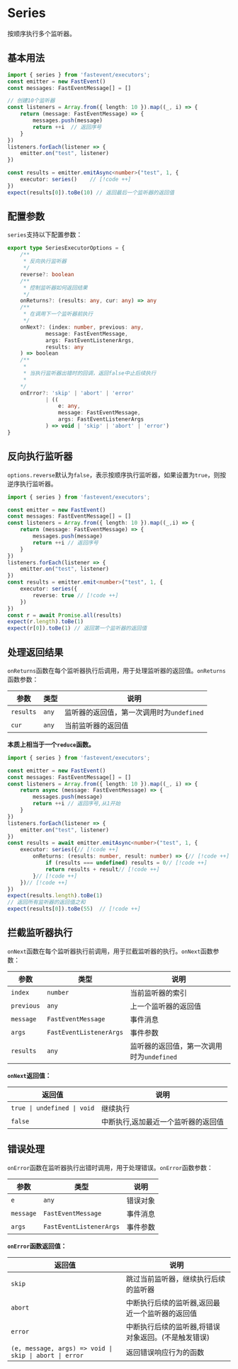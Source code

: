 # Series

按顺序执行多个监听器。

## 基本用法

```ts
import { series } from 'fastevent/executors';
const emitter = new FastEvent()
const messages: FastEventMessage[] = []

// 创建10个监听器
const listeners = Array.from({ length: 10 }).map((_, i) => {
    return (message: FastEventMessage) => {
        messages.push(message)
        return ++i  // 返回序号
    }
})
listeners.forEach(listener => {
    emitter.on("test", listener)
})

const results = emitter.emitAsync<number>("test", 1, { 
    executor: series()    // [!code ++]
})
expect(results[0]).toBe(10) // 返回最后一个监听器的返回值
```

## 配置参数

`series`支持以下配置参数：

```ts
export type SeriesExecutorOptions = {
    /**
     * 反向执行监听器
     */
    reverse?: boolean
    /**
     * 控制监听器如何返回结果 
     */
    onReturns?: (results: any, cur: any) => any 
    /**
     * 在调用下一个监听器前执行
     */
    onNext?: (index: number, previous: any, 
            message: FastEventMessage, 
            args: FastEventListenerArgs, 
            results: any
    ) => boolean
    /**  
     * 
     * 当执行监听器出错时的回调，返回false中止后续执行
     * 
    */
    onError?: 'skip' | 'abort' | 'error' 
            | ((
                e: any, 
                message: FastEventMessage, 
                args: FastEventListenerArgs
            ) => void | 'skip' | 'abort' | 'error')
}
```


## 反向执行监听器

`options.reverse`默认为`false`，表示按顺序执行监听器，如果设置为`true`，则按逆序执行监听器。

```ts
import { series } from 'fastevent/executors';

const emitter = new FastEvent()
const messages: FastEventMessage[] = []
const listeners = Array.from({ length: 10 }).map((_,i) => {
    return (message: FastEventMessage) => {
        messages.push(message)
        return ++i // 返回序号
    }
})
listeners.forEach(listener => {
    emitter.on("test", listener)
})
const results = emitter.emit<number>("test", 1, {
    executor: series({
        reverse: true // [!code ++]
    })
})
const r = await Promise.all(results)
expect(r.length).toBe(1)
expect(r[0]).toBe(1) // 返回第一个监听器的返回值
```

## 处理返回结果

`onReturns`函数在每个监听器执行后调用，用于处理监听器的返回值。`onReturns`函数参数：

| 参数 | 类型 | 说明 |
| --- | --- | --- |
| `results` | `any` | 监听器的返回值，第一次调用时为`undefined` |
| `cur` | `any` | 当前监听器的返回值 |

**本质上相当于一个`reduce`函数。**

```ts
import { series } from 'fastevent/executors';

const emitter = new FastEvent()
const messages: FastEventMessage[] = []
const listeners = Array.from({ length: 10 }).map((_, i) => {
    return async (message: FastEventMessage) => {
        messages.push(message)
        return ++i // 返回序号,从1开始
    }
})
listeners.forEach(listener => {
    emitter.on("test", listener)
})
const results = await emitter.emitAsync<number>("test", 1, {
    executor: series({// [!code ++]
        onReturns: (results: number, result: number) => {// [!code ++]
            if (results === undefined) results = 0// [!code ++]
            return results + result// [!code ++]
        }// [!code ++]
    })// [!code ++]
})
expect(results.length).toBe(1)
// 返回所有监听器的返回值之和
expect(results[0]).toBe(55)  // [!code ++]
```


## 拦截监听器执行

`onNext`函数在每个监听器执行前调用，用于拦截监听器的执行。`onNext`函数参数：

| 参数 | 类型 | 说明 |
| --- | --- | --- |
| `index` | `number` | 当前监听器的索引 |
| `previous` | `any` | 上一个监听器的返回值 |
| `message` | `FastEventMessage` | 事件消息 |
| `args` | `FastEventListenerArgs` | 事件参数 |
| `results` | `any` | 监听器的返回值，第一次调用时为`undefined` |

**`onNext`返回值：**

| 返回值 | 说明 |
| --- | --- |
| `true \| undefined \| void` | 继续执行 |
| `false` | 中断执行,返加最近一个监听器的返回值 |

## 错误处理

`onError`函数在监听器执行出错时调用，用于处理错误。`onError`函数参数：

| 参数 | 类型 | 说明 |
| --- | --- | --- |
| `e` | `any` | 错误对象 |
| `message` | `FastEventMessage` | 事件消息 |
| `args` | `FastEventListenerArgs` | 事件参数 |

**`onError`函数返回值：**

| 返回值 | 说明 |
| --- | --- |
| `skip` | 跳过当前监听器，继续执行后续的监听器 |  
| `abort` | 中断执行后续的监听器,返回最近一个监听器的返回值 |
| `error` | 中断执行后续的监听器,将错误对象返回。(不是触发错误) |
| `(e, message, args) => void \| skip \| abort \| error` | 返回错误响应行为的函数 |